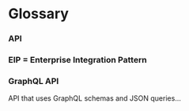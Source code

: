 # Glossary

### API

### EIP = Enterprise Integration Pattern

### GraphQL API
API that uses GraphQL schemas and JSON queries...
